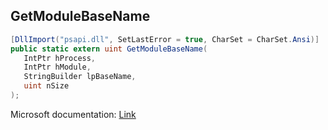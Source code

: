 ## GetModuleBaseName

```csharp
[DllImport("psapi.dll", SetLastError = true, CharSet = CharSet.Ansi)]
public static extern uint GetModuleBaseName(
   IntPtr hProcess,
   IntPtr hModule,
   StringBuilder lpBaseName,
   uint nSize
);
```

Microsoft documentation: [Link](https://learn.microsoft.com/en-us/windows/win32/api/psapi/nf-psapi-getmodulebasenamea)
